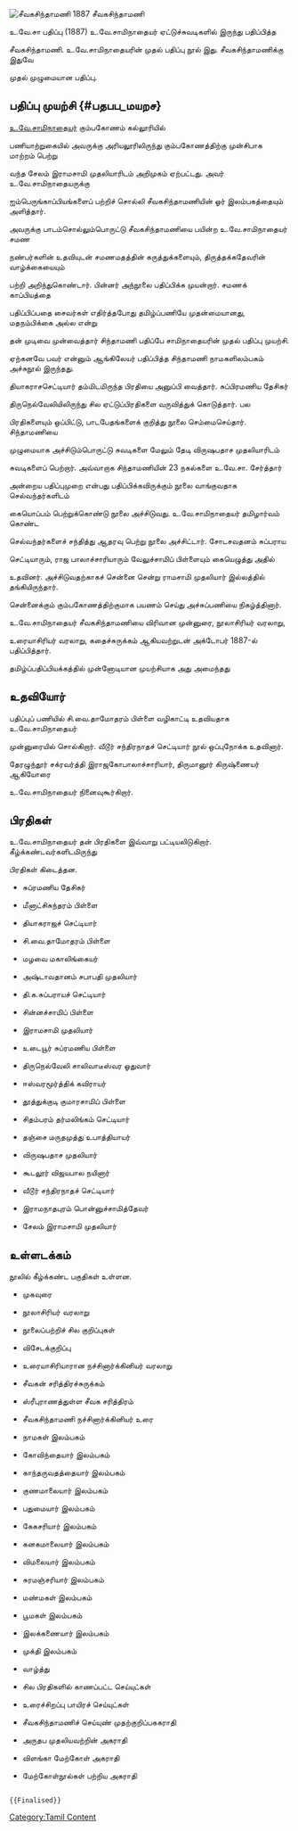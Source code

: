 ![சீவகசிந்தாமணி 1887 ](சீவகசிந்தாமணி.png "சீவகசிந்தாமணி 1887 ") சீவகசிந்தாமணி
உ.வே.சா பதிப்பு (1887) உ.வே.சாமிநாதையர் ஏட்டுச்சுவடிகளில் இருந்து பதிப்பித்த
சீவகசிந்தாமணி. உ.வே.சாமிநாதையரின் முதல் பதிப்பு நூல் இது. சீவகசிந்தாமணிக்கு இதுவே
முதல் முழுமையான பதிப்பு.

## பதிப்பு முயற்சி {#பதபப_மயறச}

[உ.வே.சாமிநாதையர்](உ.வே.சாமிநாதையர் "wikilink") கும்பகோணம் கல்லூரியில்
பணியாற்றுகையில் அவருக்கு அரியலூரிலிருந்து கும்பகோணத்திற்கு முன்சிபாக மாற்றம் பெற்று
வந்த சேலம் இராமசாமி முதலியாரிடம் அறிமுகம் ஏற்பட்டது. அவர் உ.வே.சாமிநாதையருக்கு
ஐம்பெருங்காப்பியங்களைப் பற்றிச் சொல்லி சீவகசிந்தாமணியின் ஓர் இலம்பகத்தையும் அளித்தார்.
அவருக்கு பாடம்சொல்லும்பொருட்டு சீவகசிந்தாமணியை பயின்ற உ.வே.சாமிநாதையர் சமண
நண்பர்களின் உதவியுடன் சமணமதத்தின் கருத்துக்களையும், திருத்தக்கதேவரின் வாழ்க்கையையும்
பற்றி அறிந்துகொண்டார். பின்னர் அந்நூலை பதிப்பிக்க முயன்றார். சமணக் காப்பியத்தை
பதிப்பிப்பதை சைவர்கள் எதிர்த்தபோது தமிழ்ப்பணியே முதன்மையானது, மதநம்பிக்கை அல்ல என்று
தன் முடிவை முன்வைத்தார் சிந்தாமணி பதிப்பே சாமிநாதையரின் முதல் பதிப்பு முயற்சி.
ஏற்கனவே பவர் என்னும் ஆங்கிலேயர் பதிப்பித்த சிந்தாமணி நாமகளிலம்பகம் அச்சுநூல் இருந்தது.
தியாகராசசெட்டியார் தம்மிடமிருந்த பிரதியை அனுப்பி வைத்தார். சுப்பிரமணிய தேசிகர்
திருநெல்வேலியிலிருந்து சில ஏட்டுப்பிரதிகளை வருவித்துக் கொடுத்தார். பல
பிரதிகளையும் ஒப்பிட்டு, பாடபேதங்களைக் குறித்து நூலை செம்மைசெய்தார். சிந்தாமணியை
முழுமையாக அச்சிடும்பொருட்டு சுவடிகளை மேலும் தேடி விருஷபதாச முதலியாரிடம்
சுவடிகளைப் பெற்றார். அவ்வாறாக சிந்தாமணியின் 23 நகல்களை உ.வே.சா. சேர்த்தார்

அன்றைய பதிப்புமுறை என்பது பதிப்பிக்கவிருக்கும் நூலை வாங்குவதாக செல்வந்தர்களிடம்
கையொப்பம் பெற்றுக்கொண்டு நூலை அச்சிடுவது. உ.வே.சாமிநாதையர் தமிழார்வம் கொண்ட
செல்வந்தர்களைச் சந்தித்து ஆதரவு பெற்று நூலை அச்சிட்டார். சோடசவதனம் சுப்பராய
செட்டியாரும், ராஜ பாலாச்சாரியாரும் வேலுச்சாமிப் பிள்ளையும் கையெழுத்து அதில்
உதவினர். அச்சிடுவதற்காகச் சென்னை சென்று ராமசாமி முதலியார் இல்லத்தில் தங்கியிருந்தார்.
சென்னைக்கும் கும்பகோணத்திற்குமாக பயணம் செய்து அச்சுப்பணியை நிகழ்த்தினார்.

உ.வே.சாமிநாதையர் சீவகசிந்தாமணியை விரிவான முன்னுரை, நூலாசிரியர் வரலாறு,
உரையாசிரியர் வரலாறு, கதைச்சுருக்கம் ஆகியவற்றுடன் அக்டோபர் 1887-ல் பதிப்பித்தார்.
தமிழ்ப்பதிப்பியக்கத்தில் முன்னோடியான முயற்சியாக அது அமைந்தது

## உதவியோர்

பதிப்புப் பணியில் சி.வை.தாமோதரம் பிள்ளை வழிகாட்டி உதவியதாக உ.வே.சாமிநாதையர்
முன்னுரையில் சொல்கிறார். வீடூர் சந்திரநாதச் செட்டியார் நூல் ஒப்புநோக்க உதவினார்.
தேரழுந்தூர் சக்ரவர்த்தி இராஜகோபாலாச்சாரியார், திருமானூர் கிருஷ்ணையர் ஆகியோரை
உ.வே.சாமிநாதையர் நினைவுகூர்கிறார்.

## பிரதிகள்

உ.வே.சாமிநாதையர் தன் பிரதிகளை இவ்வாறு பட்டியலிடுகிறார். கீழ்க்கண்டவர்களிடமிருந்து
பிரதிகள் கிடைத்தன.

-   சுப்ரமணிய தேசிகர்
-   மீனாட்சிசுந்தரம் பிள்ளை
-   தியாகராஜச் செட்டியார்
-   சி.வை.தாமோதரம் பிள்ளை
-   மழவை மகாலிங்கையர்
-   அஷ்டாவதானம் சபாபதி முதலியார்
-   தி.க.சுப்பராயச் செட்டியார்
-   சின்னச்சாமிப் பிள்ளை
-   இராமசாமி முதலியார்
-   உடையூர் சுப்ரமணிய பிள்ளை
-   திருநெல்வேலி சாலிவாடீஸ்வர ஓதுவார்
-   ஈஸ்வரமூர்த்திக் கவிராயர்
-   தூத்துக்குடி குமாரசாமிப் பிள்ளை
-   சிதம்பரம் தர்மலிங்கம் செட்டியார்
-   தஞ்சை மருதமுத்து உபாத்தியாயர்
-   விருஷபதாச முதலியார்
-   கூடலூர் விஜயபால நயினார்
-   வீடூர் சந்திரநாதச் செட்டியார்
-   இராமநாதபுரம் பொன்னுச்சாமித்தேவர்
-   சேலம் இராமசாமி முதலியார்

## உள்ளடக்கம்

நூலில் கீழ்க்கண்ட பகுதிகள் உள்ளன.

-   முகவுரை
-   நூலாசிரியர் வரலாறு
-   நூலைப்பற்றிச் சில குறிப்புகள்
-   விசேடக்குறிப்பு
-   உரையாசிரியாரான நச்சினார்க்கினியர் வரலாறு
-   சீவகன் சரித்திரச்சுருக்கம்
-   ஸ்ரீபுராணத்துள்ள சீவக சரித்திரம்
-   சீவகசிந்தாமணி நச்சினார்க்கினியர் உரை
-   நாமகள் இலம்பகம்
-   கோவிந்தையார் இலம்பகம்
-   காந்தருவதத்தையார் இலம்பகம்
-   குணமாலையார் இலம்பகம்
-   பதுமையார் இலம்பகம்
-   கேகசரியார் இலம்பகம்
-   கனகமாலையார் இலம்பகம்
-   விமலையார் இலம்பகம்
-   சுரமஞ்சரியார் இலம்பகம்
-   மண்மகள் இலம்பகம்
-   பூமகள் இலம்பகம்
-   இலக்கணையார் இலம்பகம்
-   முக்தி இலம்பகம்
-   வாழ்த்து
-   சில பிரதிகளில் காணப்பட்ட செய்யுட்கள்
-   உரைச்சிறப்பு பாயிரச் செய்யுட்கள்
-   சீவகசிந்தாமணிச் செய்யுண் முதற்குறிப்பககராதி
-   அருதப முதலியவற்றின் அகராதி
-   விளங்கா மேற்கோள் அகராதி
-   மேற்கோள்நூல்கள் பற்றிய அகராதி

```{=mediawiki}
{{Finalised}}
```
[Category:Tamil Content](Category:Tamil_Content "wikilink")
